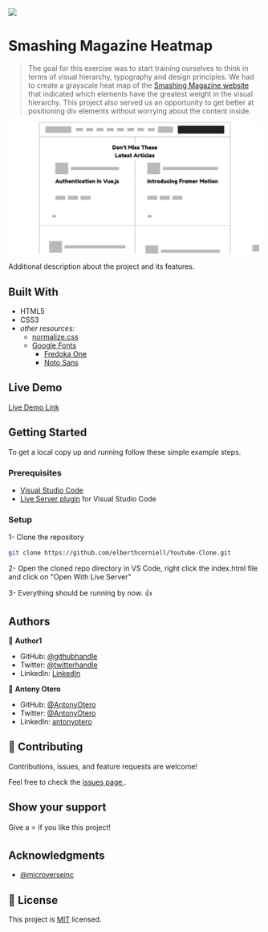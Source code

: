 ![](https://img.shields.io/badge/Microverse-blueviolet)

# Smashing Magazine Heatmap

> The goal for this exercise was to start training ourselves to think in terms of visual hierarchy, typography and design principles. We had to create a grayscale heat map of the [Smashing Magazine website](https://www.smashingmagazine.com/#top) that indicated which elements have the greatest weight in the visual hierarchy. This project also served us an opportunity to get better at positioning div elements without worrying about the content inside.

![screenshot](./images/app_screenshot_visible.png)

Additional description about the project and its features.

## Built With

- HTML5
- CSS3
- *other resources:*
  - [normalize.css](https://necolas.github.io/normalize.css/)
  - [Google Fonts](https://fonts.google.com/)
    - [Fredoka One](https://fonts.google.com/specimen/Fredoka+One?category=Display)
    - [Noto Sans](https://fonts.google.com/specimen/Noto+Sans?category=Sans+Serif,Display&query=google)

## Live Demo

[Live Demo Link](https://antonyotero.github.io/smashing-heatmap/)

## Getting Started

To get a local copy up and running follow these simple example steps.

### Prerequisites

- [Visual Studio Code](https://code.visualstudio.com/)
- [Live Server plugin](https://marketplace.visualstudio.com/items?itemName=ritwickdey.LiveServer) for Visual Studio Code 

### Setup

1- Clone the repository
```bash
git clone https://github.com/elberthcorniell/Youtube-Clone.git
```

2- Open the cloned repo directory in VS Code, right click the index.html file and click on "Open With Live Server"

3- Everything should be running by now. 👍



## Authors

👤 **Author1**

- GitHub: [@githubhandle](https://github.com/githubhandle)
- Twitter: [@twitterhandle](https://twitter.com/twitterhandle)
- LinkedIn: [LinkedIn](https://linkedin.com/linkedinhandle)

👤 **Antony Otero**

- GitHub: [@AntonyOtero](https://github.com/AntonyOtero)
- Twitter: [@AntonyOtero](https://twitter.com/AntonyOtero)
- LinkedIn: [antonyotero](https://www.linkedin.com/in/antonyotero/)

## 🤝 Contributing

Contributions, issues, and feature requests are welcome!

Feel free to check the [issues page ](https://github.com/AntonyOtero/smashing-heatmap/issues).

## Show your support

Give a ⭐️ if you like this project!

## Acknowledgments

- [@microverseinc](https://github.com/microverseinc)

## 📝 License

This project is [MIT](LICENSE) licensed.
